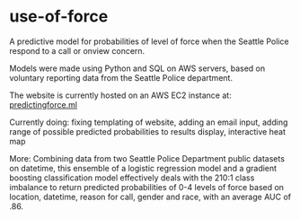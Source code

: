 # use-of-force

A predictive model for probabilities of level of force when the Seattle Police respond to a call or onview concern.

Models were made using Python and SQL on AWS servers, based on voluntary reporting data from the Seattle Police department.

The website is currently hosted on an AWS EC2 instance at: [predictingforce.ml](https://predictingforce.ml)

Currently doing: fixing templating of website, adding an email input, adding range of possible predicted probabilities to results display, interactive heat map

More: 
Combining data from two Seattle Police Department public datasets on datetime, this ensemble of a logistic regression model and a gradient boosting classification model effectively deals with the 210:1 class imbalance to return predicted probabilities of 0-4 levels of force based on location, datetime, reason for call, gender and race, with an average AUC of .86.
